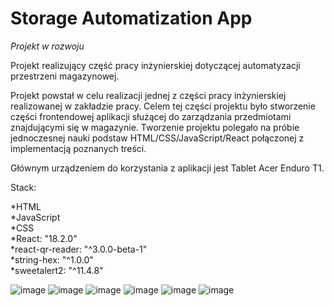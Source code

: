 # Storage Automatization App
*Projekt w rozwoju*

Projekt realizujący część pracy inżynierskiej dotyczącej automatyzacji przestrzeni magazynowej. 

Projekt powstał w celu realizacji jednej z części pracy inżynierskiej realizowanej w zakładzie pracy. Celem tej części projektu było stworzenie części frontendowej aplikacji służącej do zarządzania przedmiotami znajdującymi się w magazynie. Tworzenie projektu polegało na próbie jednoczesnej nauki podstaw HTML/CSS/JavaScript/React połączonej z implementacją poznanych treści.

Głównym urządzeniem do korzystania z aplikacji jest Tablet Acer Enduro T1.

Stack:

*HTML <br />
*JavaScript <br />
*CSS <br />
*React: "18.2.0" <br /> 
*react-qr-reader: "^3.0.0-beta-1" <br />
*string-hex: "^1.0.0" <br />
*sweetalert2: "^11.4.8" <br />

![image](https://user-images.githubusercontent.com/66484885/232345750-dd9fd8cf-a97e-4c2a-bcce-eec106f4a0b9.png)
![image](https://user-images.githubusercontent.com/66484885/232345758-471c3fcb-16c8-4ba5-abd2-582bf5c24011.png)
![image](https://user-images.githubusercontent.com/66484885/232345763-4fe6212d-6e0b-4991-9981-e4ab5d2ffd12.png)
![image](https://user-images.githubusercontent.com/66484885/232345770-e86581fc-fa01-4dac-bc18-7dd4fb621910.png)
![image](https://user-images.githubusercontent.com/66484885/232345773-ee328b38-3f21-4846-bdea-7cf8da09b6ca.png)
![image](https://user-images.githubusercontent.com/66484885/232346370-40f98669-dddf-47cf-9c0d-f4c9acf1b020.png)
